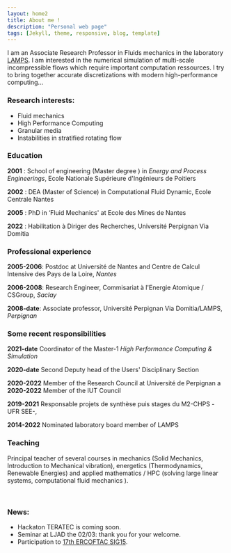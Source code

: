 ```yaml
---
layout: home2
title: About me !
description: "Personal web page"
tags: [Jekyll, theme, responsive, blog, template]
---
```


I am an Associate Research Professor in Fluids mechanics in the laboratory [LAMPS](https://lamps.univ-perp.fr/).
I am interested in the numerical simulation of multi-scale incompressible flows which require important computation ressources.
I try to bring together accurate discretizations with modern high-performance computing...

### Research interests:
* Fluid mechanics
* High Performance Computing
* Granular media
* Instabilities in stratified rotating flow


### Education

**2001** : School of engineering (Master degree ) in  *Energy and Process Engineerings*, Ecole Nationale Supérieure d'Ingénieurs de Poitiers

**2002** : DEA (Master of Science) in Computational Fluid Dynamic, Ecole Centrale Nantes

**2005** : PhD in ‘Fluid Mechanics' at Ecole des Mines de Nantes

**2022** : Habilitation à Diriger des Recherches, Université Perpignan Via Domitia

### Professional experience

**2005-2006**: Postdoc at Université de Nantes and Centre de Calcul Intensive des Pays de la Loire,  *Nantes*

**2006-2008**: Research Engineer, Commisariat à l'Energie Atomique / CSGroup, *Saclay*

**2008-date**: Associate professor, Université Perpignan Via Domitia/LAMPS, *Perpignan* 

### Some recent responsibilities

**2021-date**  Coordinator  of the  Master-1 *High Performance Computing & Simulation*

**2020-date**  Second Deputy head of the Users' Disciplinary Section

**2020-2022** Member of the Research Council at Université de Perpignan
a
**2020-2022** Member of the IUT Council

**2019-2021** Responsable projets de synthèse puis stages du M2-CHPS -UFR SEE-,

**2014-2022** Nominated laboratory board member of LAMPS

### Teaching

Principal teacher of several courses in  mechanics (Solid Mechanics, Introduction to Mechanical vibration),
energetics (Thermodynamics, Renewable Energies) and applied mathematics / HPC (solving large linear systems, computational fluid mechanics ).

<br>

### News:
* Hackaton TERATEC is coming soon.
* Seminar at LJAD the 02/03: thank you for your welcome.
* Participation to [17th ERCOFTAC SIG15](https://lamps.univ-perp.fr/). 





